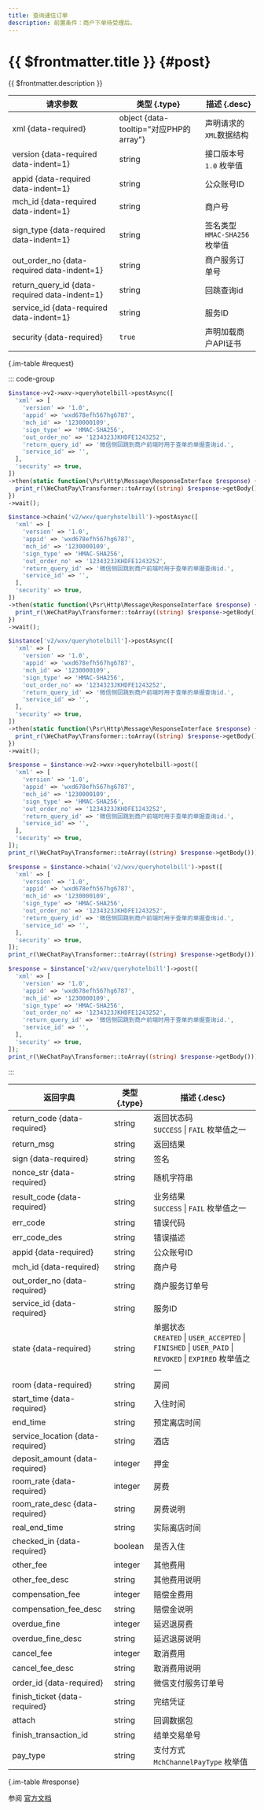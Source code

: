 ```yaml
---
title: 查询速住订单
description: 前置条件：商户下单待受理后。
---
```


# {{ $frontmatter.title }} {#post}

{{ $frontmatter.description }}

| 请求参数 | 类型 {.type} | 描述 {.desc}
| --- | --- | ---
| xml {data-required} | object {data-tooltip="对应PHP的array"} | 声明请求的`XML`数据结构
| version {data-required data-indent=1} | string | 接口版本号<br/>`1.0` 枚举值
| appid {data-required data-indent=1} | string | 公众账号ID
| mch_id {data-required data-indent=1} | string | 商户号
| sign_type {data-required data-indent=1} | string | 签名类型<br/>`HMAC-SHA256` 枚举值
| out_order_no {data-required data-indent=1} | string | 商户服务订单号
| return_query_id {data-required data-indent=1} | string | 回跳查询id
| service_id {data-required data-indent=1} | string | 服务ID
| security {data-required} | `true` | 声明加载商户API证书

{.im-table #request}

::: code-group

```php [异步纯链式]
$instance->v2->wxv->queryhotelbill->postAsync([
  'xml' => [
    'version' => '1.0',
    'appid' => 'wxd678efh567hg6787',
    'mch_id' => '1230000109',
    'sign_type' => 'HMAC-SHA256',
    'out_order_no' => '1234323JKHDFE1243252',
    'return_query_id' => '微信侧回跳到商户前端时用于查单的单据查询id.',
    'service_id' => '',
  ],
  'security' => true,
])
->then(static function(\Psr\Http\Message\ResponseInterface $response) {
  print_r(\WeChatPay\Transformer::toArray((string) $response->getBody()));
})
->wait();
```

```php [异步声明式]
$instance->chain('v2/wxv/queryhotelbill')->postAsync([
  'xml' => [
    'version' => '1.0',
    'appid' => 'wxd678efh567hg6787',
    'mch_id' => '1230000109',
    'sign_type' => 'HMAC-SHA256',
    'out_order_no' => '1234323JKHDFE1243252',
    'return_query_id' => '微信侧回跳到商户前端时用于查单的单据查询id.',
    'service_id' => '',
  ],
  'security' => true,
])
->then(static function(\Psr\Http\Message\ResponseInterface $response) {
  print_r(\WeChatPay\Transformer::toArray((string) $response->getBody()));
})
->wait();
```

```php [异步属性式]
$instance['v2/wxv/queryhotelbill']->postAsync([
  'xml' => [
    'version' => '1.0',
    'appid' => 'wxd678efh567hg6787',
    'mch_id' => '1230000109',
    'sign_type' => 'HMAC-SHA256',
    'out_order_no' => '1234323JKHDFE1243252',
    'return_query_id' => '微信侧回跳到商户前端时用于查单的单据查询id.',
    'service_id' => '',
  ],
  'security' => true,
])
->then(static function(\Psr\Http\Message\ResponseInterface $response) {
  print_r(\WeChatPay\Transformer::toArray((string) $response->getBody()));
})
->wait();
```

```php [同步纯链式]
$response = $instance->v2->wxv->queryhotelbill->post([
  'xml' => [
    'version' => '1.0',
    'appid' => 'wxd678efh567hg6787',
    'mch_id' => '1230000109',
    'sign_type' => 'HMAC-SHA256',
    'out_order_no' => '1234323JKHDFE1243252',
    'return_query_id' => '微信侧回跳到商户前端时用于查单的单据查询id.',
    'service_id' => '',
  ],
  'security' => true,
]);
print_r(\WeChatPay\Transformer::toArray((string) $response->getBody()));
```

```php [同步声明式]
$response = $instance->chain('v2/wxv/queryhotelbill')->post([
  'xml' => [
    'version' => '1.0',
    'appid' => 'wxd678efh567hg6787',
    'mch_id' => '1230000109',
    'sign_type' => 'HMAC-SHA256',
    'out_order_no' => '1234323JKHDFE1243252',
    'return_query_id' => '微信侧回跳到商户前端时用于查单的单据查询id.',
    'service_id' => '',
  ],
  'security' => true,
]);
print_r(\WeChatPay\Transformer::toArray((string) $response->getBody()));
```

```php [同步属性式]
$response = $instance['v2/wxv/queryhotelbill']->post([
  'xml' => [
    'version' => '1.0',
    'appid' => 'wxd678efh567hg6787',
    'mch_id' => '1230000109',
    'sign_type' => 'HMAC-SHA256',
    'out_order_no' => '1234323JKHDFE1243252',
    'return_query_id' => '微信侧回跳到商户前端时用于查单的单据查询id.',
    'service_id' => '',
  ],
  'security' => true,
]);
print_r(\WeChatPay\Transformer::toArray((string) $response->getBody()));
```

:::

| 返回字典 | 类型 {.type} | 描述 {.desc}
| --- | --- | ---
| return_code {data-required}| string | 返回状态码<br/>`SUCCESS` \| `FAIL` 枚举值之一
| return_msg | string | 返回结果
| sign {data-required}| string | 签名
| nonce_str {data-required}| string | 随机字符串
| result_code {data-required}| string | 业务结果<br/>`SUCCESS` \| `FAIL` 枚举值之一
| err_code | string | 错误代码
| err_code_des | string | 错误描述
| appid {data-required}| string | 公众账号ID
| mch_id {data-required}| string | 商户号
| out_order_no {data-required}| string | 商户服务订单号
| service_id {data-required}| string | 服务ID
| state {data-required}| string | 单据状态<br/>`CREATED` \| `USER_ACCEPTED` \| `FINISHED` \| `USER_PAID` \| `REVOKED` \| `EXPIRED` 枚举值之一
| room {data-required}| string | 房间
| start_time {data-required}| string | 入住时间
| end_time | string | 预定离店时间
| service_location {data-required}| string | 酒店
| deposit_amount {data-required}| integer | 押金
| room_rate {data-required}| integer | 房费
| room_rate_desc {data-required}| string | 房费说明
| real_end_time | string | 实际离店时间
| checked_in {data-required}| boolean | 是否入住
| other_fee | integer | 其他费用
| other_fee_desc | string | 其他费用说明
| compensation_fee | integer | 赔偿金费用
| compensation_fee_desc | string | 赔偿金说明
| overdue_fine | integer | 延迟退房费
| overdue_fine_desc | string | 延迟退房说明
| cancel_fee | integer | 取消费用
| cancel_fee_desc | string | 取消费用说明
| order_id {data-required}| string | 微信支付服务订单号
| finish_ticket {data-required}| string | 完结凭证
| attach | string | 回调数据包
| finish_transaction_id | string | 结单交易单号
| pay_type | string | 支付方式<br/>`MchChannelPayType` 枚举值

{.im-table #response}

参阅 [官方文档](https://pay.weixin.qq.com/wiki/doc/apiv3/payscore.php?chapter=19_2&index=3)
